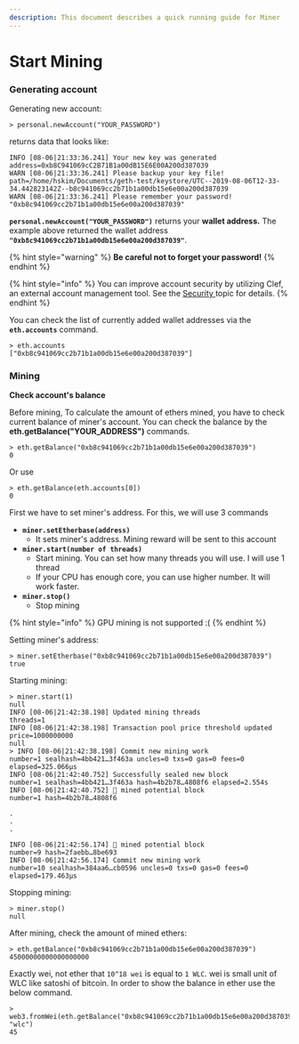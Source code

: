 ```yaml
---
description: This document describes a quick running guide for Miner
---
```


# Start Mining

### **Generating account**

Generating new account:

```
> personal.newAccount("YOUR_PASSWORD")
```

returns data that looks like:

```
INFO [08-06|21:33:36.241] Your new key was generated               address=0xb8C941069cC2B71B1a00dB15E6E00A200d387039
WARN [08-06|21:33:36.241] Please backup your key file!             path=/home/hskim/Documents/geth-test/keystore/UTC--2019-08-06T12-33-34.442823142Z--b8c941069cc2b71b1a00db15e6e00a200d387039
WARN [08-06|21:33:36.241] Please remember your password! 
"0xb8c941069cc2b71b1a00db15e6e00a200d387039"
```

**`personal.newAccount("YOUR_PASSWORD")`** returns your **wallet address.**  The example above returned the wallet address **`"0xb8c941069cc2b71b1a00db15e6e00a200d387039"`**.

{% hint style="warning" %}
**Be careful not to forget your password!**
{% endhint %}

{% hint style="info" %}
You can improve account security by utilizing Clef, an external account management tool. See the [Security ](../node-developer/security.md)topic for details.
{% endhint %}

You can check the list of currently added wallet addresses via the **`eth.accounts`** command.

```
> eth.accounts
["0xb8c941069cc2b71b1a00db15e6e00a200d387039"]
```

### Mining

**Check account's balance**

Before mining, To calculate the amount of ethers mined, you have to check current balance of miner's account. You can check the balance by the **eth.getBalance("YOUR\_ADDRESS")** commands.

```
> eth.getBalance("0xb8c941069cc2b71b1a00db15e6e00a200d387039")
0
```

Or use

```
> eth.getBalance(eth.accounts[0])
0
```

First we have to set miner's address. For this, we will use 3 commands

* **`miner.setEtherbase(address)`**
  * It sets miner's address. Mining reward will be sent to this account
* **`miner.start(number of threads)`**
  * Start mining. You can set how many threads you will use. I will use 1 thread
  * If your CPU has enough core, you can use higher number. It will work faster.
* **`miner.stop()`**
  * Stop mining

{% hint style="info" %}
GPU mining is not supported :(
{% endhint %}

Setting miner's address:

```
> miner.setEtherbase("0xb8c941069cc2b71b1a00db15e6e00a200d387039")
true
```

Starting mining:

```
> miner.start(1)
null
INFO [08-06|21:42:38.198] Updated mining threads                   threads=1
INFO [08-06|21:42:38.198] Transaction pool price threshold updated price=1000000000
null
> INFO [08-06|21:42:38.198] Commit new mining work                   number=1 sealhash=4bb421…3f463a uncles=0 txs=0 gas=0 fees=0 elapsed=325.066µs
INFO [08-06|21:42:40.752] Successfully sealed new block            number=1 sealhash=4bb421…3f463a hash=4b2b78…4808f6 elapsed=2.554s
INFO [08-06|21:42:40.752] 🔨 mined potential block                  number=1 hash=4b2b78…4808f6

.
.
.

INFO [08-06|21:42:56.174] 🔨 mined potential block                  number=9 hash=2faebb…8be693
INFO [08-06|21:42:56.174] Commit new mining work                   number=10 sealhash=384aa6…cb0596 uncles=0 txs=0 gas=0 fees=0 elapsed=179.463µs
```

Stopping mining:

```
> miner.stop()
null
```

After mining, check the amount of mined ethers:

```
> eth.getBalance("0xb8c941069cc2b71b1a00db15e6e00a200d387039")
45000000000000000000
```

Exactly wei, not ether that `10^18 wei` is equal to `1 WLC`. wei is small unit of WLC like satoshi of bitcoin. In order to show the balance in ether use the below command.

```
> web3.fromWei(eth.getBalance("0xb8c941069cc2b71b1a00db15e6e00a200d387039"), "wlc")
45
```

###
